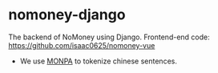 # nomoney-django
The backend of NoMoney using Django.
Frontend-end code: https://github.com/isaac0625/nomoney-vue

- We use [MONPA](https://github.com/monpa-team/monpa) to tokenize chinese sentences.
